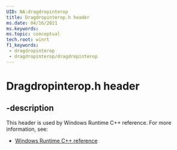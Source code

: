 ```yaml
---
UID: NA:dragdropinterop
title: Dragdropinterop.h header
ms.date: 04/16/2021
ms.keywords: 
ms.topic: conceptual
tech.root: winrt
f1_keywords:
 - dragdropinterop
 - dragdropinterop/dragdropinterop
---
```


# Dragdropinterop.h header


## -description

This header is used by Windows Runtime C++ reference. For more information, see:

- [Windows Runtime C++ reference](../_winrt/index.md)

